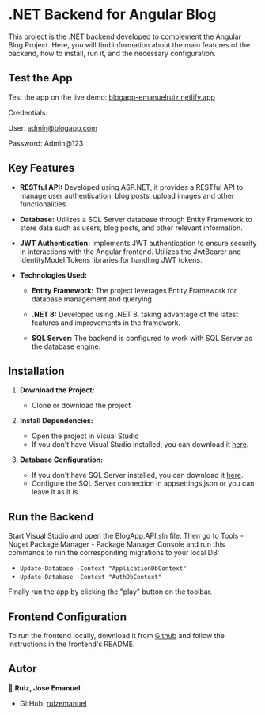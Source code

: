 # .NET Backend for Angular Blog

This project is the .NET backend developed to complement the Angular Blog Project. Here, you will find information about the main features of the backend, how to install, run it, and the necessary configuration.

## Test the App

Test the app on the live demo: [blogapp-emanuelruiz.netlify.app](https://blogapp-emanuelruiz.netlify.app/)

Credentials:


User: admin@blogapp.com


Password: Admin@123

## Key Features

- **RESTful API:** Developed using ASP.NET, it provides a RESTful API to manage user authentication, blog posts, upload images and other functionalities.

- **Database:** Utilizes a SQL Server database through Entity Framework to store data such as users, blog posts, and other relevant information.

- **JWT Authentication:** Implements JWT authentication to ensure security in interactions with the Angular frontend. Utilizes the JwtBearer and IdentityModel.Tokens libraries for handling JWT tokens.

- **Technologies Used:**
  - **Entity Framework:** The project leverages Entity Framework for database management and querying.

  - **.NET 8:** Developed using .NET 8, taking advantage of the latest features and improvements in the framework.

  - **SQL Server:** The backend is configured to work with SQL Server as the database engine.

## Installation

1. **Download the Project:**
   - Clone or download the project

2. **Install Dependencies:**
   - Open the project in Visual Studio
   - If you don't have Visual Studio installed, you can download it [here](https://visualstudio.microsoft.com/).

3. **Database Configuration:**
	- If you don't have SQL Server installed, you can download it [here](https://www.microsoft.com/en-us/sql-server/sql-server-downloads).
   - Configure the SQL Server connection in appsettings.json or you can leave it as it is.


## Run the Backend

Start Visual Studio and open the BlogApp.API.sln file. Then go to Tools - Nuget Package Manager - Package Manager Console and run this commands to run the corresponding migrations to your local DB:
- `Update-Database -Context "ApplicationDbContext"`
- `Update-Database -Context "AuthDbContext"`


Finally run the app by clicking the "play" button on the toolbar.

## Frontend Configuration

To run the frontend locally, download it from [Github](https://github.com/ruizemanuel/BlogApp-UI-Angular) and follow the instructions in the frontend's README.


## Autor

  

👤 **Ruiz, Jose Emanuel**

  

* GitHub: [ruizemanuel](https://github.com/ruizemanuel)
